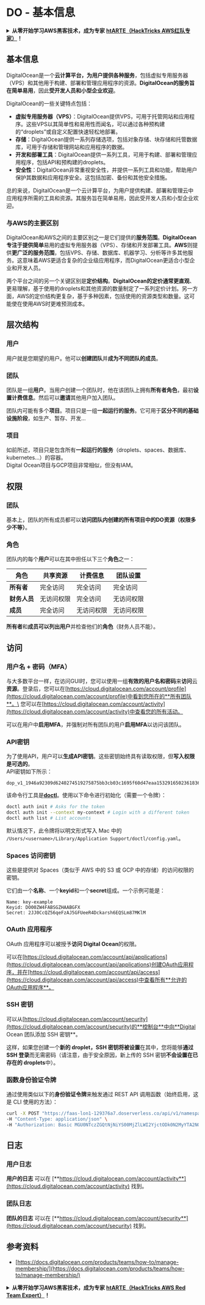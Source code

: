 # DO - 基本信息

<details>

<summary><strong>从零开始学习AWS黑客技术，成为专家</strong> <a href="https://training.hacktricks.xyz/courses/arte"><strong>htARTE（HackTricks AWS红队专家）</strong></a><strong>！</strong></summary>

支持HackTricks的其他方式：

* 如果您想看到您的**公司在HackTricks中做广告**或**下载PDF格式的HackTricks**，请查看[**订阅计划**](https://github.com/sponsors/carlospolop)!
* 获取[**官方PEASS & HackTricks周边产品**](https://peass.creator-spring.com)
* 探索[**PEASS家族**](https://opensea.io/collection/the-peass-family)，我们独家的[**NFTs**](https://opensea.io/collection/the-peass-family)收藏品
* **加入** 💬 [**Discord群**](https://discord.gg/hRep4RUj7f) 或 [**电报群**](https://t.me/peass) 或在**Twitter**上关注我们 🐦 [**@hacktricks_live**](https://twitter.com/hacktricks_live)**。**
* 通过向[**HackTricks**](https://github.com/carlospolop/hacktricks)和[**HackTricks Cloud**](https://github.com/carlospolop/hacktricks-cloud)的github仓库提交PR来分享您的黑客技巧。

</details>

## 基本信息

DigitalOcean是一个**云计算平台，为用户提供各种服务**，包括虚拟专用服务器（VPS）和其他用于构建、部署和管理应用程序的资源。**DigitalOcean的服务旨在简单易用**，因此**受开发人员和小型企业欢迎**。

DigitalOcean的一些关键特点包括：

* **虚拟专用服务器（VPS）**：DigitalOcean提供VPS，可用于托管网站和应用程序。这些VPS以其简单性和易用性而闻名，可以通过各种预构建的“droplets”或自定义配置快速轻松地部署。
* **存储**：DigitalOcean提供一系列存储选项，包括对象存储、块存储和托管数据库，可用于存储和管理网站和应用程序的数据。
* **开发和部署工具**：DigitalOcean提供一系列工具，可用于构建、部署和管理应用程序，包括API和预构建的droplets。
* **安全性**：DigitalOcean非常重视安全性，并提供一系列工具和功能，帮助用户保护其数据和应用程序安全。这包括加密、备份和其他安全措施。

总的来说，DigitalOcean是一个云计算平台，为用户提供构建、部署和管理云中应用程序所需的工具和资源。其服务旨在简单易用，因此受开发人员和小型企业欢迎。

### 与AWS的主要区别

DigitalOcean和AWS之间的主要区别之一是它们提供的**服务范围**。**DigitalOcean专注于提供简单**易用的虚拟专用服务器（VPS）、存储和开发部署工具。**AWS**则提供**更广泛的服务范围**，包括VPS、存储、数据库、机器学习、分析等许多其他服务。这意味着AWS更适合复杂的企业级应用程序，而DigitalOcean更适合小型企业和开发人员。

两个平台之间的另一个关键区别是**定价结构**。**DigitalOcean的定价通常更直观**、更易理解，基于使用的droplets和其他资源的数量制定了一系列定价计划。另一方面，AWS的定价结构更复杂，基于多种因素，包括使用的资源类型和数量。这可能使在使用AWS时更难预测成本。

## 层次结构

### 用户

用户就是您期望的用户。他可以**创建团队**并**成为不同团队的成员**。

### **团队**

团队是一组**用户**。当用户创建一个团队时，他在该团队上拥有**所有者角色**，最初**设置计费信息**。然后可以**邀请**其他用户加入团队。

团队内可能有多个**项目**。项目只是一组**一起运行的服务**。它可用于**区分不同的基础设施阶段**，如生产、暂存、开发...

### 项目

如前所述，项目只是包含所有**一起运行的服务**（droplets、spaces、数据库、kubernetes...）的容器。\
Digital Ocean项目与GCP项目非常相似，但没有IAM。

## 权限

### 团队

基本上，团队的所有成员都可以**访问团队内创建的所有项目中的DO资源（权限多少不等）**。

### 角色

团队内的每个**用户**可以在其中担任以下三个**角色**之一：

| 角色       | 共享资源       | 计费信息         | 团队设置     |
| ---------- | -------------- | ---------------- | ------------ |
| **所有者** | 完全访问       | 完全访问         | 完全访问     |
| **财务人员**| 无访问权限     | 完全访问         | 无访问权限   |
| **成员**   | 完全访问       | 无访问权限       | 无访问权限   |

**所有者**和**成员可以列出用户**并检查他们的**角色**（财务人员不能）。

## 访问

### 用户名 + 密码（MFA）

与大多数平台一样，在访问GUI时，您可以使用一组**有效的用户名和密码**来**访问**云**资源**。登录后，您可以在[https://cloud.digitalocean.com/account/profile](https://cloud.digitalocean.com/account/profile)中看到您所在的**所有团队**。\
您可以在[https://cloud.digitalocean.com/account/activity](https://cloud.digitalocean.com/account/activity)中查看您的所有活动。

可以在用户中**启用MFA**，并强制对所有团队的用户**启用MFA**以访问该团队。

### API密钥

为了使用API，用户可以**生成API密钥**。这些密钥始终具有读取权限，但**写入权限是可选的**。\
API密钥如下所示：
```
dop_v1_1946a92309d6240274519275875bb3cb03c1695f60d47eaa1532916502361836
```
该命令行工具是[**doctl**](https://github.com/digitalocean/doctl#installing-doctl)。使用以下命令进行初始化（需要一个令牌）：
```bash
doctl auth init # Asks for the token
doctl auth init --context my-context # Login with a different token
doctl auth list # List accounts
```
默认情况下，此令牌将以明文形式写入 Mac 中的 `/Users/<username>/Library/Application Support/doctl/config.yaml`。

### Spaces 访问密钥

这些是提供对 Spaces（类似于 AWS 中的 S3 或 GCP 中的存储）的访问权限的密钥。

它们由一个**名称**、一个**keyid**和一个**secret**组成。一个示例可能是：
```
Name: key-example
Keyid: DO00ZW4FABSGZHAABGFX
Secret: 2JJ0CcQZ56qeFzAJ5GFUeeR4Dckarsh6EQSLm87MKlM
```
### OAuth 应用程序

OAuth 应用程序可以被授予**访问 Digital Ocean**的权限。

可以在[https://cloud.digitalocean.com/account/api/applications](https://cloud.digitalocean.com/account/api/applications)创建OAuth应用程序，并在[https://cloud.digitalocean.com/account/api/access](https://cloud.digitalocean.com/account/api/access)中查看所有**允许的OAuth应用程序**。

### SSH 密钥

可以从[https://cloud.digitalocean.com/account/security](https://cloud.digitalocean.com/account/security)的**控制台**中向**Digital Ocean 团队添加 SSH 密钥**。

这样，如果您创建一个**新的 droplet，SSH 密钥将被设置**在其中，您将能够**通过 SSH 登录**而无需密码（请注意，由于安全原因，新上传的 SSH 密钥**不会设置在已存在的 droplets**中）。

### 函数身份验证令牌

通过使用类似以下的**身份验证令牌**来触发通过 REST API 调用函数（始终启用，这是 CLI 使用的方法）：
```bash
curl -X POST "https://faas-lon1-129376a7.doserverless.co/api/v1/namespaces/fn-c100c012-65bf-4040-1230-2183764b7c23/actions/functionname?blocking=true&result=true" \
-H "Content-Type: application/json" \
-H "Authorization: Basic MGU0NTczZGQtNjNiYS00MjZlLWI2YjctODk0N2MyYTA2NGQ4OkhwVEllQ2t4djNZN2x6YjJiRmFGc1FERXBySVlWa1lEbUxtRE1aRTludXA1UUNlU2VpV0ZGNjNqWnVhYVdrTFg="
```
## 日志

### 用户日志

**用户的日志** 可以在 [**https://cloud.digitalocean.com/account/activity**](https://cloud.digitalocean.com/account/activity) 找到。

### 团队日志

**团队的日志** 可以在 [**https://cloud.digitalocean.com/account/security**](https://cloud.digitalocean.com/account/security) 找到。

## 参考资料

* [https://docs.digitalocean.com/products/teams/how-to/manage-membership/](https://docs.digitalocean.com/products/teams/how-to/manage-membership/)

<details>

<summary><strong>从零开始学习AWS黑客技术，成为专家</strong> <a href="https://training.hacktricks.xyz/courses/arte"><strong>htARTE（HackTricks AWS Red Team Expert）</strong></a><strong>！</strong></summary>

支持HackTricks的其他方式：

* 如果您想在HackTricks中看到您的**公司广告**或**下载PDF格式的HackTricks**，请查看[**订阅计划**](https://github.com/sponsors/carlospolop)!
* 获取[**官方PEASS & HackTricks周边产品**](https://peass.creator-spring.com)
* 探索[**PEASS家族**](https://opensea.io/collection/the-peass-family)，我们的独家[**NFTs**](https://opensea.io/collection/the-peass-family)
* **加入** 💬 [**Discord群**](https://discord.gg/hRep4RUj7f) 或 [**电报群**](https://t.me/peass) 或在 **Twitter** 🐦 [**@hacktricks_live**](https://twitter.com/hacktricks_live)** 上关注我们。
* 通过向 [**HackTricks**](https://github.com/carlospolop/hacktricks) 和 [**HackTricks Cloud**](https://github.com/carlospolop/hacktricks-cloud) github仓库提交PR来分享您的黑客技巧。

</details>
